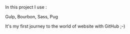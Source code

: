 In this project I use : 

Gulp, Bourbon, Sass, Pug 

It's my first journey to the world of website with GitHub ;-)
